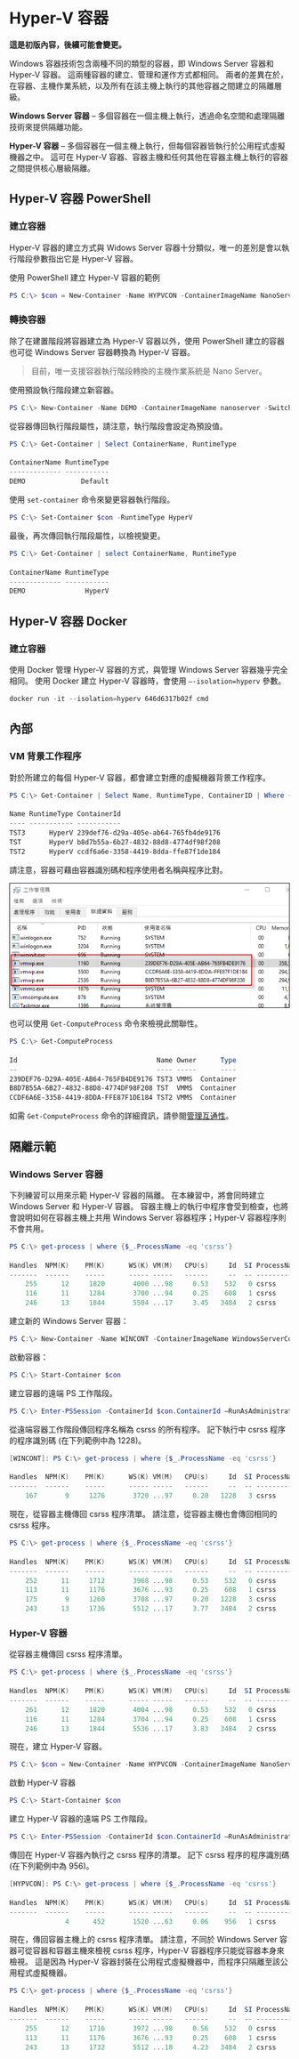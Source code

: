 # Hyper-V 容器

**這是初版內容，後續可能會變更。**

Windows 容器技術包含兩種不同的類型的容器，即 Windows Server 容器和 Hyper-V 容器。 這兩種容器的建立、管理和運作方式都相同。 兩者的差異在於，在容器、主機作業系統，以及所有在該主機上執行的其他容器之間建立的隔離層級。

**Windows Server 容器** – 多個容器在一個主機上執行，透過命名空間和處理隔離技術來提供隔離功能。

**Hyper-V 容器** – 多個容器在一個主機上執行，但每個容器皆執行於公用程式虛擬機器之中。 這可在 Hyper-V 容器、容器主機和任何其他在容器主機上執行的容器之間提供核心層級隔離。

## Hyper-V 容器 PowerShell

### 建立容器

Hyper-V 容器的建立方式與 Widows Server 容器十分類似，唯一的差別是會以執行階段參數指出它是 Hyper-V 容器。

使用 PowerShell 建立 Hyper-V 容器的範例

```powershell
PS C:\> $con = New-Container -Name HYPVCON -ContainerImageName NanoServer -SwitchName "Virtual Switch" -RuntimeType HyperV
```

### 轉換容器

除了在建置階段將容器建立為 Hyper-V 容器以外，使用 PowerShell 建立的容器也可從 Windows Server 容器轉換為 Hyper-V 容器。

>目前，唯一支援容器執行階段轉換的主機作業系統是 Nano Server。

使用預設執行階段建立新容器。

```powershell
PS C:\> New-Container -Name DEMO -ContainerImageName nanoserver -SwitchName NAT
```
從容器傳回執行階段屬性，請注意，執行階段會設定為預設值。

```powershell
PS C:\> Get-Container | Select ContainerName, RuntimeType

ContainerName RuntimeType
------------- -----------
DEMO              Default
```

使用 `set-container` 命令來變更容器執行階段。

```powershell
PS C:\> Set-Container $con -RuntimeType HyperV
```

最後，再次傳回執行階段屬性，以檢視變更。

```powershell
PS C:\> Get-Container | select ContainerName, RuntimeType

ContainerName RuntimeType
------------- -----------
DEMO               HyperV
```

## Hyper-V 容器 Docker

### 建立容器

使用 Docker 管理 Hyper-V 容器的方式，與管理 Windows Server 容器幾乎完全相同。 使用 Docker 建立 Hyper-V 容器時，會使用 `–-isolation=hyperv` 參數。

```powershell
docker run -it --isolation=hyperv 646d6317b02f cmd
```

## 內部

### VM 背景工作程序

對於所建立的每個 Hyper-V 容器，都會建立對應的虛擬機器背景工作程序。

```powershell
PS C:\> Get-Container | Select Name, RuntimeType, ContainerID | Where {$_.RuntimeType -eq 'Hyperv'}

Name RuntimeType ContainerId
---- ----------- -----------
TST3      HyperV 239def76-d29a-405e-ab64-765fb4de9176
TST       HyperV b8d7b55a-6b27-4832-88d8-4774df98f208
TST2      HyperV ccdf6a6e-3358-4419-8dda-ffe87f1de184
```

請注意，容器可藉由容器識別碼和程序使用者名稱與程序比對。

![](media/process.png)

也可以使用 `Get-ComputeProcess` 命令來檢視此關聯性。

```powershell
PS C:\> Get-ComputeProcess

Id                                   Name Owner      Type
--                                   ---- -----      ----
239DEF76-D29A-405E-AB64-765FB4DE9176 TST3 VMMS  Container
B8D7B55A-6B27-4832-88D8-4774DF98F208 TST  VMMS  Container
CCDF6A6E-3358-4419-8DDA-FFE87F1DE184 TST2 VMMS  Container
```

如需 `Get-ComputeProcess` 命令的詳細資訊，請參閱[管理互通性](./hcs_powershell.md)。

## 隔離示範

### Windows Server 容器

下列練習可以用來示範 Hyper-V 容器的隔離。 在本練習中，將會同時建立 Windows Server 和 Hyper-V 容器。 容器主機上的執行中程序會受到檢查，也將會說明如何在容器主機上共用 Windows Server 容器程序；Hyper-V 容器程序則不會共用。

```powershell
PS C:\> get-process | where {$_.ProcessName -eq 'csrss'}

Handles  NPM(K)    PM(K)      WS(K) VM(M)   CPU(s)     Id  SI ProcessName
-------  ------    -----      ----- -----   ------     --  -- -----------
    255      12     1820       4000 ...98     0.53    532   0 csrss
    116      11     1284       3700 ...94     0.25    608   1 csrss
    246      13     1844       5504 ...17     3.45   3484   2 csrss
```

建立新的 Windows Server 容器：

```powershell
PS C:\> New-Container -Name WINCONT -ContainerImageName WindowsServerCore -SwitchName "Virtual Switch"
```

啟動容器：

```powershell
PS C:\> Start-Container $con
```

建立容器的遠端 PS 工作階段。

```powershell
PS C:\> Enter-PSSession -ContainerId $con.ContainerId –RunAsAdministrator
```

從遠端容器工作階段傳回程序名稱為 csrss 的所有程序。 記下執行中 csrss 程序的程序識別碼 (在下列範例中為 1228)。

```powershell
[WINCONT]: PS C:\> get-process | where {$_.ProcessName -eq 'csrss'}

Handles  NPM(K)    PM(K)      WS(K) VM(M)   CPU(s)     Id  SI ProcessName
-------  ------    -----      ----- -----   ------     --  -- -----------
    167       9     1276       3720 ...97     0.20   1228   3 csrss
```

現在，從容器主機傳回 csrss 程序清單。 請注意，從容器主機也會傳回相同的 csrss 程序。

```powershell
PS C:\> get-process | where {$_.ProcessName -eq 'csrss'}

Handles  NPM(K)    PM(K)      WS(K) VM(M)   CPU(s)     Id  SI ProcessName
-------  ------    -----      ----- -----   ------     --  -- -----------
    252      11     1712       3968 ...98     0.53    532   0 csrss
    113      11     1176       3676 ...93     0.25    608   1 csrss
    175       9     1260       3708 ...97     0.20   1228   3 csrss
    243      13     1736       5512 ...17     3.77   3484   2 csrss
```
### Hyper-V 容器

從容器主機傳回 csrss 程序清單。

```powershell
PS C:\> get-process | where {$_.ProcessName -eq 'csrss'}

Handles  NPM(K)    PM(K)      WS(K) VM(M)   CPU(s)     Id  SI ProcessName
-------  ------    -----      ----- -----   ------     --  -- -----------
    261      12     1820       4004 ...98     0.53    532   0 csrss
    116      11     1284       3704 ...94     0.25    608   1 csrss
    246      13     1844       5536 ...17     3.83   3484   2 csrss
```

現在，建立 Hyper-V 容器。

```powershell
PS C:\> $con = New-Container -Name HYPVCON -ContainerImageName NanoServer -SwitchName "Virtual Switch" -RuntimeType HyperV
```

啟動 Hyper-V 容器

```powershell
PS C:\> Start-Container $con
```

建立 Hyper-V 容器的遠端 PS 工作階段。

```powershell
PS C:\> Enter-PSSession -ContainerId $con.ContainerId –RunAsAdministrator
```

傳回在 Hyper-V 容器內執行之 csrss 程序的清單。 記下 csrss 程序的程序識別碼 (在下列範例中為 956)。

```powershell
[HYPVCON]: PS C:\> get-process | where {$_.ProcessName -eq 'csrss'}

Handles  NPM(K)    PM(K)      WS(K) VM(M)   CPU(s)     Id  SI ProcessName
-------  ------    -----      ----- -----   ------     --  -- -----------
              4      452       1520 ...63     0.06    956   1 csrss
```

現在，傳回容器主機上的 csrss 程序清單。 請注意，不同於 Windows Server 容器可從容器和容器主機來檢視 csrss 程序，Hyper-V 容器程序只能從容器本身來檢視。 這是因為 Hyper-V 容器封裝在公用程式虛擬機器中，而程序只隔離至該公用程式虛擬機器。

```powershell
PS C:\> get-process | where {$_.ProcessName -eq 'csrss'}

Handles  NPM(K)    PM(K)      WS(K) VM(M)   CPU(s)     Id  SI ProcessName
-------  ------    -----      ----- -----   ------     --  -- -----------
    255      12     1716       3972 ...98     0.56    532   0 csrss
    113      11     1176       3676 ...93     0.25    608   1 csrss
    243      13     1732       5512 ...18     4.23   3484   2 csrss
```




<!--HONumber=Jan16_HO1-->
